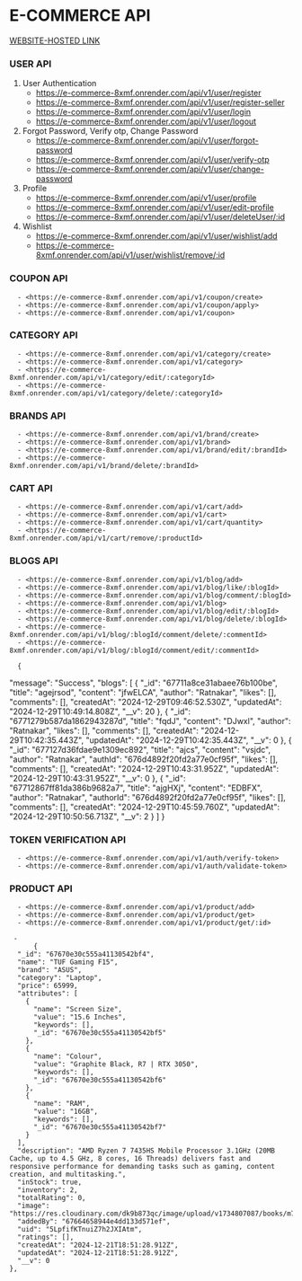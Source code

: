 # E-COMMERCE API
 [WEBSITE-HOSTED LINK](https://e-commerce-1-34e1.onrender.com/)
   ### USER API
   1. User Authentication
      - <https://e-commerce-8xmf.onrender.com/api/v1/user/register>
      - <https://e-commerce-8xmf.onrender.com/api/v1/user/register-seller>
      - <https://e-commerce-8xmf.onrender.com/api/v1/user/login>
      - <https://e-commerce-8xmf.onrender.com/api/v1/user/logout>
   2. Forgot Password, Verify otp, Change Password
      - <https://e-commerce-8xmf.onrender.com/api/v1/user/forgot-password>
      - <https://e-commerce-8xmf.onrender.com/api/v1/user/verify-otp>
      - <https://e-commerce-8xmf.onrender.com/api/v1/user/change-password>
   3. Profile
      - <https://e-commerce-8xmf.onrender.com/api/v1/user/profile>
      - <https://e-commerce-8xmf.onrender.com/api/v1/user/edit-profile>
      - <https://e-commerce-8xmf.onrender.com/api/v1/user/deleteUser/:id>
   4. Wishlist
      - <https://e-commerce-8xmf.onrender.com/api/v1/user/wishlist/add>
      - <https://e-commerce-8xmf.onrender.com/api/v1/user/wishlist/remove/:id>
  ### COUPON API
      - <https://e-commerce-8xmf.onrender.com/api/v1/coupon/create>
      - <https://e-commerce-8xmf.onrender.com/api/v1/coupon/apply>
      - <https://e-commerce-8xmf.onrender.com/api/v1/coupon>
  ### CATEGORY API
      - <https://e-commerce-8xmf.onrender.com/api/v1/category/create>
      - <https://e-commerce-8xmf.onrender.com/api/v1/category>
      - <https://e-commerce-8xmf.onrender.com/api/v1/category/edit/:categoryId>
      - <https://e-commerce-8xmf.onrender.com/api/v1/category/delete/:categoryId>
  ### BRANDS API
      - <https://e-commerce-8xmf.onrender.com/api/v1/brand/create>
      - <https://e-commerce-8xmf.onrender.com/api/v1/brand>
      - <https://e-commerce-8xmf.onrender.com/api/v1/brand/edit/:brandId>
      - <https://e-commerce-8xmf.onrender.com/api/v1/brand/delete/:brandId>
  ### CART API
      - <https://e-commerce-8xmf.onrender.com/api/v1/cart/add>
      - <https://e-commerce-8xmf.onrender.com/api/v1/cart>
      - <https://e-commerce-8xmf.onrender.com/api/v1/cart/quantity>
      - <https://e-commerce-8xmf.onrender.com/api/v1/cart/remove/:productId>
  ### BLOGS API
      - <https://e-commerce-8xmf.onrender.com/api/v1/blog/add>
      - <https://e-commerce-8xmf.onrender.com/api/v1/blog/like/:blogId>
      - <https://e-commerce-8xmf.onrender.com/api/v1/blog/comment/:blogId>
      - <https://e-commerce-8xmf.onrender.com/api/v1/blog>
      - <https://e-commerce-8xmf.onrender.com/api/v1/blog/edit/:blogId>
      - <https://e-commerce-8xmf.onrender.com/api/v1/blog/delete/:blogId>
      - <https://e-commerce-8xmf.onrender.com/api/v1/blog/:blogId/comment/delete/:commentId>
      - <https://e-commerce-8xmf.onrender.com/api/v1/blog/:blogId/comment/edit/:commentId>

      {
  "message": "Success",
  "blogs": [
    {
      "_id": "67711a8ce31abaee76b100be",
      "title": "agejrsod",
      "content": "jfwELCA",
      "author": "Ratnakar",
      "likes": [],
      "comments": [],
      "createdAt": "2024-12-29T09:46:52.530Z",
      "updatedAt": "2024-12-29T10:49:14.808Z",
      "__v": 20
    },
    {
      "_id": "6771279b587da1862943287d",
      "title": "fqdJ",
      "content": "DJwxl",
      "author": "Ratnakar",
      "likes": [],
      "comments": [],
      "createdAt": "2024-12-29T10:42:35.443Z",
      "updatedAt": "2024-12-29T10:42:35.443Z",
      "__v": 0
    },
    {
      "_id": "677127d36fdae9e1309ec892",
      "title": "ajcs",
      "content": "vsjdc",
      "author": "Ratnakar",
      "authId": "676d4892f20fd2a77e0cf95f",
      "likes": [],
      "comments": [],
      "createdAt": "2024-12-29T10:43:31.952Z",
      "updatedAt": "2024-12-29T10:43:31.952Z",
      "__v": 0
    },
    {
      "_id": "67712867ff81da386b9682a7",
      "title": "ajgHXj",
      "content": "EDBFX",
      "author": "Ratnakar",
      "authorId": "676d4892f20fd2a77e0cf95f",
      "likes": [],
      "comments": [],
      "createdAt": "2024-12-29T10:45:59.760Z",
      "updatedAt": "2024-12-29T10:50:56.713Z",
      "__v": 2
    }
  ]
}
   ### TOKEN VERIFICATION API
      - <https://e-commerce-8xmf.onrender.com/api/v1/auth/verify-token>
      - <https://e-commerce-8xmf.onrender.com/api/v1/auth/validate-token>

   ### PRODUCT API
      - <https://e-commerce-8xmf.onrender.com/api/v1/product/add>
      - <https://e-commerce-8xmf.onrender.com/api/v1/product/get>
      - <https://e-commerce-8xmf.onrender.com/api/v1/product/get/:id>

     - 
          {
      "_id": "67670e30c555a41130542bf4",
      "name": "TUF Gaming F15",
      "brand": "ASUS",
      "category": "Laptop",
      "price": 65999,
      "attributes": [
        {
          "name": "Screen Size",
          "value": "15.6 Inches",
          "keywords": [],
          "_id": "67670e30c555a41130542bf5"
        },
        {
          "name": "Colour",
          "value": "Graphite Black, R7 | RTX 3050",
          "keywords": [],
          "_id": "67670e30c555a41130542bf6"
        },
        {
          "name": "RAM",
          "value": "16GB",
          "keywords": [],
          "_id": "67670e30c555a41130542bf7"
        }
      ],
      "description": "AMD Ryzen 7 7435HS Mobile Processor 3.1GHz (20MB Cache, up to 4.5 GHz, 8 cores, 16 Threads) delivers fast and responsive performance for demanding tasks such as gaming, content creation, and multitasking.",
      "inStock": true,
      "inventory": 2,
      "totalRating": 0,
      "image": "https://res.cloudinary.com/dk9b873qc/image/upload/v1734807087/books/m71vvsejyk2t4rqhrw3v.webp",
      "addedBy": "67664658944e4dd133d571ef",
      "uid": "5LpfifKTnuiZ7h2JXIAtm",
      "ratings": [],
      "createdAt": "2024-12-21T18:51:28.912Z",
      "updatedAt": "2024-12-21T18:51:28.912Z",
      "__v": 0
    },

